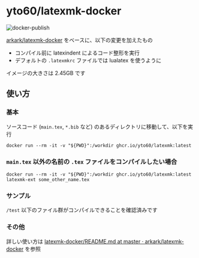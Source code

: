 # yto60/latexmk-docker

![docker-publish](https://github.com/yto60/latexmk-docker/workflows/docker-publish/badge.svg)

[arkark/latexmk-docker](https://github.com/arkark/latexmk-docker) をベースに、以下の変更を加えたもの

- コンパイル前に latexindent によるコード整形を実行
- デフォルトの `.latexmkrc` ファイルでは lualatex を使うように

イメージの大きさは 2.45GB です

## 使い方

### 基本

ソースコード (`main.tex`, `*.bib` など) のあるディレクトリに移動して、以下を実行

```shell
docker run --rm -it -v "${PWD}":/workdir ghcr.io/yto60/latexmk:latest
```

### `main.tex` 以外の名前の `.tex` ファイルをコンパイルしたい場合

```shell
docker run --rm -it -v "${PWD}":/workdir ghcr.io/yto60/latexmk:latest latexmk-ext some_other_name.tex
```

### サンプル

`/test` 以下のファイル群がコンパイルできることを確認済みです

### その他

詳しい使い方は [latexmk-docker/README.md at master · arkark/latexmk-docker](https://github.com/arkark/latexmk-docker/blob/master/README.md) を参照
